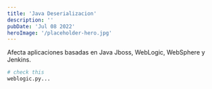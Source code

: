 ```yaml
---
title: 'Java Deserializacion'
description: ''
pubDate: 'Jul 08 2022'
heroImage: '/placeholder-hero.jpg'
---
```


Afecta aplicaciones basadas en Java Jboss, WebLogic, WebSphere y Jenkins.

```bash
# check this
weblogic.py...
```
